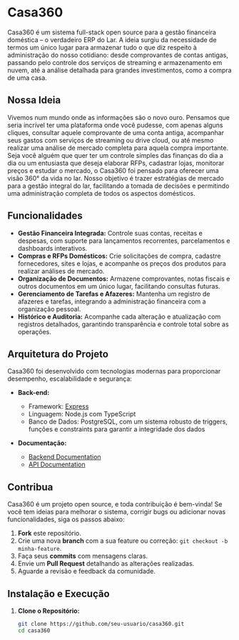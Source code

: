 # Casa360

Casa360 é um sistema full-stack open source para a gestão financeira doméstica – o verdadeiro ERP do Lar. A ideia surgiu da necessidade de termos um único lugar para armazenar tudo o que diz respeito à administração do nosso cotidiano: desde comprovantes de contas antigas, passando pelo controle dos serviços de streaming e armazenamento em nuvem, até a análise detalhada para grandes investimentos, como a compra de uma casa.  

## Nossa Ideia

Vivemos num mundo onde as informações são o novo ouro. Pensamos que seria incrível ter uma plataforma onde você pudesse, com apenas alguns cliques, consultar aquele comprovante de uma conta antiga, acompanhar seus gastos com serviços de streaming ou drive cloud, ou até mesmo realizar uma análise de mercado completa para aquela compra importante. Seja você alguém que quer ter um controle simples das finanças do dia a dia ou um entusiasta que deseja elaborar RFPs, cadastrar lojas, monitorar preços e estudar o mercado, o Casa360 foi pensado para oferecer uma visão 360° da vida no lar. Nosso objetivo é trazer estratégias de mercado para a gestão integral do lar, facilitando a tomada de decisões e permitindo uma administração completa de todos os aspectos domésticos.

## Funcionalidades

- **Gestão Financeira Integrada:** Controle suas contas, receitas e despesas, com suporte para lançamentos recorrentes, parcelamentos e dashboards interativos.
- **Compras e RFPs Domésticos:** Crie solicitações de compra, cadastre fornecedores, sites e lojas, e acompanhe os preços dos produtos para realizar análises de mercado.
- **Organização de Documentos:** Armazene comprovantes, notas fiscais e outros documentos em um único lugar, facilitando consultas futuras.
- **Gerenciamento de Tarefas e Afazeres:** Mantenha um registro de afazeres e tarefas, integrando a administração financeira com a organização pessoal.
- **Histórico e Auditoria:** Acompanhe cada alteração e atualização com registros detalhados, garantindo transparência e controle total sobre as operações.

## Arquitetura do Projeto

Casa360 foi desenvolvido com tecnologias modernas para proporcionar desempenho, escalabilidade e segurança:

- **Back-end:**  
  - Framework: [Express](https://expressjs.com/)  
  - Linguagem: Node.js com TypeScript  
  - Banco de Dados: PostgreSQL, com um sistema robusto de triggers, funções e constraints para garantir a integridade dos dados

- **Documentação:**  
  - [Backend Documentation](server/README.md)  
  - [API Documentation](server/API.md)

## Contribua

Casa360 é um projeto open source, e toda contribuição é bem-vinda! Se você tem ideias para melhorar o sistema, corrigir bugs ou adicionar novas funcionalidades, siga os passos abaixo:

1. **Fork** este repositório.
2. Crie uma nova **branch** com a sua feature ou correção: `git checkout -b minha-feature`.
3. Faça seus **commits** com mensagens claras.
4. Envie um **Pull Request** detalhando as alterações realizadas.
5. Aguarde a revisão e feedback da comunidade.

## Instalação e Execução

1. **Clone o Repositório:**
   ```bash
   git clone https://github.com/seu-usuario/casa360.git
   cd casa360
   ```
   